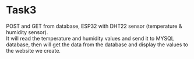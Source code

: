 # Task3
POST and GET from database, ESP32 with DHT22 sensor (temperature &amp; humidity sensor).     
It will read the temperature and humidity values and send it to MYSQL database, then will get the data from the database and display the values to the website we create.
